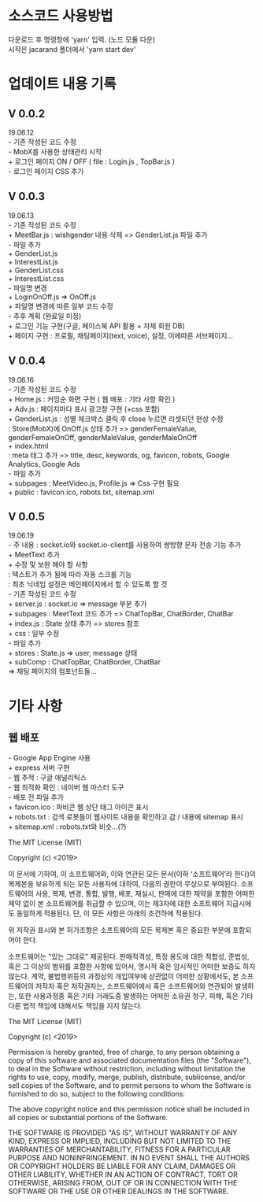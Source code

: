 <h1> 소스코드 사용방법 </h1>

다운로드 후 명령창에 'yarn' 입력. (노드 모듈 다운) <br />
시작은 jacarand 폴더에서 'yarn start dev' <br />

<h1> 업데이트 내용 기록 </h1>

<h2> V 0.0.2 </h2> 19.06.12 <br />
  - 기존 작성된 코드 수정 <br/>
  - MobX를 사용한 상태관리 시작 <br/>
    + 로그인 페이지 ON / OFF ( file : Login.js , TopBar.js ) <br/>
  - 로그인 페이지 CSS 추가 <br/>

<h2> V 0.0.3 </h2> 19.06.13 <br />
  - 기존 작성된 코드 수정 <br/>
    + MeetBar.js : wishgender 내용 삭제 => GenderList.js 파일 추가 <br/>
  - 파일 추가 <br/>
    + GenderList.js <br/>
    + InterestList.js <br/>
    + GenderList.css <br/>
    + InterestList.css <br/>
  - 파일명 변경 <br/>
    + LoginOnOff.js => OnOff.js <br/>
    + 파일명 변경에 따른 일부 코드 수정 <br/>
  - 추후 계획 (완료일 미정) <br/>
    + 로그인 기능 구현(구글, 페이스북 API 활용 + 자체 회원 DB) <br/>
    + 페이지 구현 : 프로필, 채팅페이지(text, voice), 설정, 이에따른 서브페이지... <br/>

<h2> V 0.0.4 </h2> 19.06.16 <br />
  - 기존 작성된 코드 수정 <br />
    + Home.js : 커밍순 화면 구현 ( 웹 배포 : 기타 사항 확인 ) <br />
    + Adv.js : 페이지마다 표시 광고창 구현 (+css 포함) <br />
    + GenderList.js : 성별 체크박스 클릭 후 close 누르면 리셋되던 현상 수정 <br />
      : Store(MobX)에 OnOff.js 상태 추가 => genderFemaleValue, genderFemaleOnOff, genderMaleValue, genderMaleOnOff <br />
    + index.html <br />
      : meta 태그 추가 => title, desc, keywords, og, favicon, robots, Google Analytics, Google Ads <br />
  - 파일 추가 <br />
    + subpages : MeetVideo.js, Profile.js => Css 구현 필요 <br />
    + public : favicon.ico, robots.txt, sitemap.xml
    
<h2> V 0.0.5 </h2> 19.06.19 <br />
  - 주 내용 : socket.io와 socket.io-client를 사용하여 쌍방향 문자 전송 기능 추가 <br />
    + MeetText 추가 <br />
    + 수정 및 보완 해야 할 사항 <br />
      : 텍스트가 추가 됨에 따라 자동 스크롤 기능 <br />
      : 최초 닉네임 설정은 메인페이지에서 할 수 있도록 할 것 <br />
  - 기존 작성된 코드 수정 <br />
    + server.js : socket.io => message 부분 추가 <br />
    + subpages : MeetText 코드 추가 => ChatTopBar, ChatBorder, ChatBar <br />
    + index.js : State 상태 추가 => stores 참조 <br />
    + css : 일부 수정 <br />
  - 파일 추가 <br />
    + stores : State.js => user, message 상태 <br />
    + subComp : ChatTopBar, ChatBorder, ChatBar <br />
      => 채팅 페이지의 컴포넌트들... <br />

<h1> 기타 사항 </h1>
<h2> 웹 배포 </h2>
  - Google App Engine 사용 <br />
    + express 서버 구현 <br />
  - 웹 추적 : 구글 애널리틱스 <br />
  - 웹 최적화 확인 : 네이버 웹 마스터 도구 <br />
  - 배포 전 파일 추가 <br />
    + favicon.ico : 파비콘 웹 상단 태그 아이콘 표시 <br /> 
    + robots.txt : 검색 로봇들이 웹사이트 내용을 확인하고 감 / 내용에 sitemap 표시 <br />
    + sitemap.xml : robots.txt와 비슷...(?) <br />

The MIT License (MIT)

Copyright (c) <2019> <Ulrim>
  
이 문서에 기하여, 이 소프트웨어와, 이와 연관된 모든 문서(이하 ‘소프트웨어’라 한다)의 복제본을 보유하게 되는 모든 사용자에 대하여, 다음의 권한이 무상으로 부여된다. 소프트웨어의 사용, 복제, 변경, 통합, 발행, 배포, 재실시, 판매에 대한 제약을 포함한 어떠한 제약 없이 본 소프트웨어를 취급할 수 있으며, 이는 제3자에 대한 소프트웨어 지급시에도 동일하게 적용된다. 단, 이 모든 사항은 아래의 조건하에 적용된다. <br />

위 저작권 표시와 본 허가조항은 소프트웨어의 모든 복제본 혹은 중요한 부분에 포함되어야 한다. <br />

소프트웨어는 "있는 그대로" 제공된다. 판매적격성, 특정 용도에 대한 적합성, 준법성, 혹은 그 이상의 범위를 포함한 사항에 있어서, 명시적 혹은 암시적인 어떠한 보증도 하지 않는다. 계약, 불법행위등의 과정상의 개입여부에 상관없이 어떠한 상황에서도, 본 소프트웨어의 저작자 혹은 저작권자는, 소프트웨어에서 혹은 소프트웨어와 연관되어 발생하는, 또한 사용과정중 혹은 기타 거래도중 발생하는 어떠한 소유권 청구, 피해, 혹은 기타 다른 법적 책임에 대해서도 책임을 지지 않는다.

The MIT License (MIT)

Copyright (c) <2019> <Ulrim>

Permission is hereby granted, free of charge, to any person obtaining a copy of this software and associated documentation files (the "Software"), to deal in the Software without restriction, including without limitation the rights to use, copy, modify, merge, publish, distribute, sublicense, and/or sell copies of the Software, and to permit persons to whom the Software is furnished to do so, subject to the following conditions: <br />

The above copyright notice and this permission notice shall be included in all copies or substantial portions of the Software. <br />

THE SOFTWARE IS PROVIDED "AS IS", WITHOUT WARRANTY OF ANY KIND, EXPRESS OR IMPLIED, INCLUDING BUT NOT LIMITED TO THE WARRANTIES OF MERCHANTABILITY, FITNESS FOR A PARTICULAR PURPOSE AND NONINFRINGEMENT. IN NO EVENT SHALL THE AUTHORS OR COPYRIGHT HOLDERS BE LIABLE FOR ANY CLAIM, DAMAGES OR OTHER LIABILITY, WHETHER IN AN ACTION OF CONTRACT, TORT OR OTHERWISE, ARISING FROM, OUT OF OR IN CONNECTION WITH THE SOFTWARE OR THE USE OR OTHER DEALINGS IN THE SOFTWARE.
    
